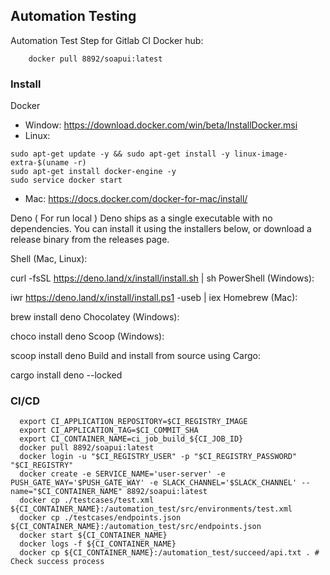 ## Automation Testing
Automation Test Step for Gitlab CI
Docker hub: 
```
    docker pull 8892/soapui:latest
```

### Install

Docker
+ Window: https://download.docker.com/win/beta/InstallDocker.msi
+ Linux: 
```
sudo apt-get update -y && sudo apt-get install -y linux-image-extra-$(uname -r)
sudo apt-get install docker-engine -y
sudo service docker start
```
+ Mac: https://docs.docker.com/docker-for-mac/install/

Deno ( For run local )
Deno ships as a single executable with no dependencies. You can install it using the installers below, or download a release binary from the releases page.

Shell (Mac, Linux):

curl -fsSL https://deno.land/x/install/install.sh | sh
PowerShell (Windows):

iwr https://deno.land/x/install/install.ps1 -useb | iex
Homebrew (Mac):

brew install deno
Chocolatey (Windows):

choco install deno
Scoop (Windows):

scoop install deno
Build and install from source using Cargo:

cargo install deno --locked

### CI/CD
```
  export CI_APPLICATION_REPOSITORY=$CI_REGISTRY_IMAGE
  export CI_APPLICATION_TAG=$CI_COMMIT_SHA
  export CI_CONTAINER_NAME=ci_job_build_${CI_JOB_ID}
  docker pull 8892/soapui:latest
  docker login -u "$CI_REGISTRY_USER" -p "$CI_REGISTRY_PASSWORD" "$CI_REGISTRY"
  docker create -e SERVICE_NAME='user-server' -e PUSH_GATE_WAY='$PUSH_GATE_WAY' -e SLACK_CHANNEL='$SLACK_CHANNEL' --name="$CI_CONTAINER_NAME" 8892/soapui:latest
  docker cp ./testcases/test.xml ${CI_CONTAINER_NAME}:/automation_test/src/environments/test.xml
  docker cp ./testcases/endpoints.json ${CI_CONTAINER_NAME}:/automation_test/src/endpoints.json
  docker start ${CI_CONTAINER_NAME}
  docker logs -f ${CI_CONTAINER_NAME} 
  docker cp ${CI_CONTAINER_NAME}:/automation_test/succeed/api.txt . # Check success process
```